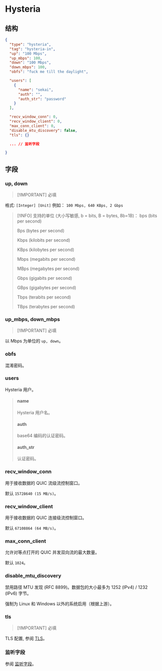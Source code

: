 # Hysteria

## 结构

```json
{
  "type": "hysteria",
  "tag": "hysteria-in",
  "up": "100 Mbps",
  "up_mbps": 100,
  "down": "100 Mbps",
  "down_mbps": 100,
  "obfs": "fuck me till the daylight",

  "users": [
    {
      "name": "sekai",
      "auth": "",
      "auth_str": "password"
    }
  ],

  "recv_window_conn": 0,
  "recv_window_client": 0,
  "max_conn_client": 0,
  "disable_mtu_discovery": false,
  "tls": {}

  ... // 监听字段

}
```

## 字段

### up, down

> [!IMPORTANT] 必填

格式: `[Integer] [Unit]` 例如： `100 Mbps, 640 KBps, 2 Gbps`

> [!INFO] 支持的单位 (大小写敏感, b = bits, B = bytes, 8b=1B)：
> bps (bits per second)
>
> Bps (bytes per second)
>
> Kbps (kilobits per second)
>
> KBps (kilobytes per second)
>
> Mbps (megabits per second)
>
> MBps (megabytes per second)
>
> Gbps (gigabits per second)
>
> GBps (gigabytes per second)
>
> Tbps (terabits per second)
>
> TBps (terabytes per second)

### up_mbps, down_mbps

> [!IMPORTANT] 必填

以 Mbps 为单位的 `up, down`。

### obfs

混淆密码。

### users

Hysteria 用户。

> #### name
>
> Hysteria 用户名。
>
> #### auth
>
> base64 编码的认证密码。
>
> #### auth_str
>
> 认证密码。

### recv_window_conn

用于接收数据的 QUIC 流级流控制窗口。

默认 `15728640 (15 MB/s)`。

### recv_window_client

用于接收数据的 QUIC 连接级流控制窗口。

默认 `67108864 (64 MB/s)`。

### max_conn_client

允许对等点打开的 QUIC 并发双向流的最大数量。

默认 `1024`。

### disable_mtu_discovery

禁用路径 MTU 发现 (RFC 8899)。数据包的大小最多为 1252 (IPv4) / 1232 (IPv6) 字节。

强制为 Linux 和 Windows 以外的系统启用（根据上游）。

### tls

> [!IMPORTANT] 必填

TLS 配置, 参阅 [TLS](../shared/tls#inbound)。

### 监听字段

参阅 [监听字段](../shared/listen)。
